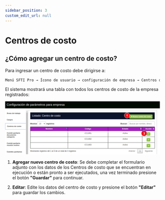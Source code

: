 ```yaml
---
sidebar_position: 3
custom_edit_url: null
---
```

# Centros de costo
## ¿Cómo agregar un centro de costo?
Para ingresar un centro de costo debe dirigirse a:

<div align="center">

```bash
Menú SFTI Pro → Ícono de usuario → configuración de empresa → Centros de costo
```
</div>

El sistema mostrará una tabla con todos los centros de costo de la empresa registrados:

<div align="center">

![centros de costo](/img/img_manual/img_configuracion/2023-08-08_09-22.png)

</div>

1. **Agregar nuevo centro de costo**: Se debe completar el formulario adjunto con los datos de los Centros de costo que se encuentran en ejecución o están pronto a ser ejecutados, una vez terminado presione el botón **"Guardar"** para continuar.

2. **Editar**: Edite los datos del centro de costo y presione el botón **"Editar"** para guardar los cambios.